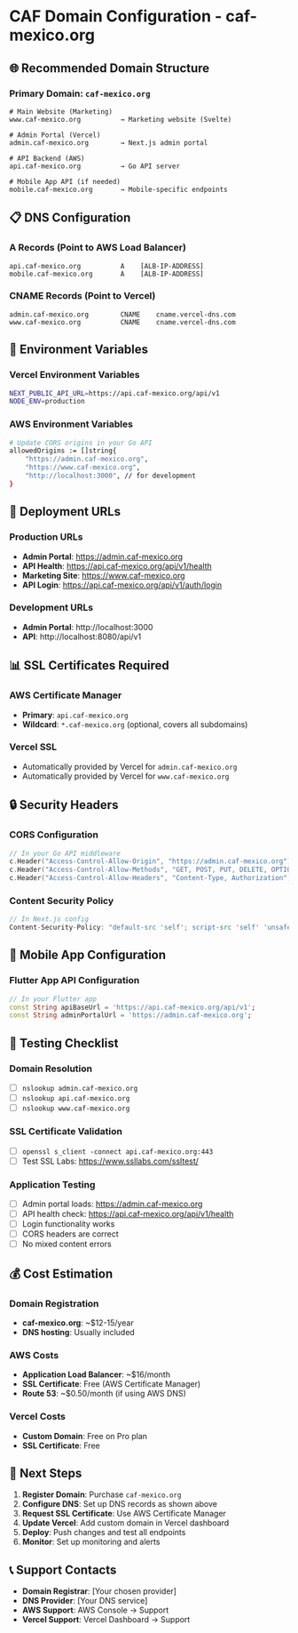 # CAF Domain Configuration - caf-mexico.org

## 🌐 Recommended Domain Structure

### Primary Domain: `caf-mexico.org`

```
# Main Website (Marketing)
www.caf-mexico.org          → Marketing website (Svelte)

# Admin Portal (Vercel)
admin.caf-mexico.org        → Next.js admin portal

# API Backend (AWS)
api.caf-mexico.org          → Go API server

# Mobile App API (if needed)
mobile.caf-mexico.org       → Mobile-specific endpoints
```

## 📋 DNS Configuration

### A Records (Point to AWS Load Balancer)
```
api.caf-mexico.org          A    [ALB-IP-ADDRESS]
mobile.caf-mexico.org       A    [ALB-IP-ADDRESS]
```

### CNAME Records (Point to Vercel)
```
admin.caf-mexico.org        CNAME    cname.vercel-dns.com
www.caf-mexico.org          CNAME    cname.vercel-dns.com
```

## 🔧 Environment Variables

### Vercel Environment Variables
```bash
NEXT_PUBLIC_API_URL=https://api.caf-mexico.org/api/v1
NODE_ENV=production
```

### AWS Environment Variables
```bash
# Update CORS origins in your Go API
allowedOrigins := []string{
    "https://admin.caf-mexico.org",
    "https://www.caf-mexico.org",
    "http://localhost:3000", // for development
}
```

## 🚀 Deployment URLs

### Production URLs
- **Admin Portal**: https://admin.caf-mexico.org
- **API Health**: https://api.caf-mexico.org/api/v1/health
- **Marketing Site**: https://www.caf-mexico.org
- **API Login**: https://api.caf-mexico.org/api/v1/auth/login

### Development URLs
- **Admin Portal**: http://localhost:3000
- **API**: http://localhost:8080/api/v1

## 📊 SSL Certificates Required

### AWS Certificate Manager
- **Primary**: `api.caf-mexico.org`
- **Wildcard**: `*.caf-mexico.org` (optional, covers all subdomains)

### Vercel SSL
- Automatically provided by Vercel for `admin.caf-mexico.org`
- Automatically provided by Vercel for `www.caf-mexico.org`

## 🔒 Security Headers

### CORS Configuration
```go
// In your Go API middleware
c.Header("Access-Control-Allow-Origin", "https://admin.caf-mexico.org")
c.Header("Access-Control-Allow-Methods", "GET, POST, PUT, DELETE, OPTIONS")
c.Header("Access-Control-Allow-Headers", "Content-Type, Authorization")
```

### Content Security Policy
```javascript
// In Next.js config
Content-Security-Policy: "default-src 'self'; script-src 'self' 'unsafe-inline'; style-src 'self' 'unsafe-inline'; img-src 'self' data: https:; connect-src 'self' https://api.caf-mexico.org"
```

## 📱 Mobile App Configuration

### Flutter App API Configuration
```dart
// In your Flutter app
const String apiBaseUrl = 'https://api.caf-mexico.org/api/v1';
const String adminPortalUrl = 'https://admin.caf-mexico.org';
```

## 🧪 Testing Checklist

### Domain Resolution
- [ ] `nslookup admin.caf-mexico.org`
- [ ] `nslookup api.caf-mexico.org`
- [ ] `nslookup www.caf-mexico.org`

### SSL Certificate Validation
- [ ] `openssl s_client -connect api.caf-mexico.org:443`
- [ ] Test SSL Labs: https://www.ssllabs.com/ssltest/

### Application Testing
- [ ] Admin portal loads: https://admin.caf-mexico.org
- [ ] API health check: https://api.caf-mexico.org/api/v1/health
- [ ] Login functionality works
- [ ] CORS headers are correct
- [ ] No mixed content errors

## 💰 Cost Estimation

### Domain Registration
- **caf-mexico.org**: ~$12-15/year
- **DNS hosting**: Usually included

### AWS Costs
- **Application Load Balancer**: ~$16/month
- **SSL Certificate**: Free (AWS Certificate Manager)
- **Route 53**: ~$0.50/month (if using AWS DNS)

### Vercel Costs
- **Custom Domain**: Free on Pro plan
- **SSL Certificate**: Free

## 🎯 Next Steps

1. **Register Domain**: Purchase `caf-mexico.org`
2. **Configure DNS**: Set up DNS records as shown above
3. **Request SSL Certificate**: Use AWS Certificate Manager
4. **Update Vercel**: Add custom domain in Vercel dashboard
5. **Deploy**: Push changes and test all endpoints
6. **Monitor**: Set up monitoring and alerts

## 📞 Support Contacts

- **Domain Registrar**: [Your chosen provider]
- **DNS Provider**: [Your DNS service]
- **AWS Support**: AWS Console → Support
- **Vercel Support**: Vercel Dashboard → Support
